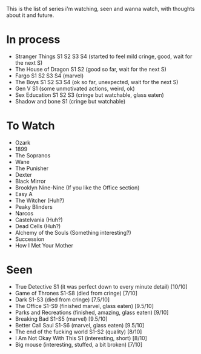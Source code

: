 This is the list of series i'm watching, seen and wanna watch, with thoughts about it and future.

# In process

- Stranger Things S1 S2 S3 S4 (started to feel mild cringe, good, wait for the next S)
- The House of Dragon S1 S2 (good so far, wait for the next S)
- Fargo S1 S2 S3 S4 (marvel)
- The Boys S1 S2 S3 S4 (ok so far, unexpected, wait for the next S)
- Gen V S1 (some unmotivated actions, weird, ok)
- Sex Education S1 S2 S3 (cringe but watchable, glass eaten)
- Shadow and bone S1 (cringe but watchable)

# To Watch

- Ozark
- 1899
- The Sopranos
- Wane
- The Punisher
- Dexter
- Black Mirror
- Brooklyn Nine-Nine (If you like the Office section)
- Easy A
- The Witcher (Huh?)
- Peaky Blinders
- Narcos
- Castelvania (Huh?)
- Dead Cells (Huh?)
- Alchemy of the Souls (Something interesting?)
- Succession
- How I Met Your Mother

# Seen

- True Detective S1 (it was perfect down to every minute detail) [10/10]
- Game of Thrones S1-S8 (died from cringe) [7/10]
- Dark S1-S3 (died from cringe) [7.5/10]
- The Office S1-S9 (finished marvel, glass eaten) [9.5/10]
- Parks and Recreations (finished, amazing, glass eaten) [9/10]
- Breaking Bad S1-S5 (marvel) [9.5/10]
- Better Call Saul S1-S6 (marvel, glass eaten) [9.5/10]
- The end of the fucking world S1-S2 (quality) [8/10]
- I Am Not Okay With This S1 (interesting, short) [8/10]
- Big mouse (interesting, stuffed, a bit broken) [7/10]
